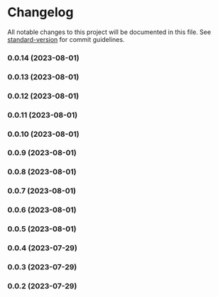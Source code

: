 # Changelog

All notable changes to this project will be documented in this file. See [standard-version](https://github.com/conventional-changelog/standard-version) for commit guidelines.

### 0.0.14 (2023-08-01)

### 0.0.13 (2023-08-01)

### 0.0.12 (2023-08-01)

### 0.0.11 (2023-08-01)

### 0.0.10 (2023-08-01)

### 0.0.9 (2023-08-01)

### 0.0.8 (2023-08-01)

### 0.0.7 (2023-08-01)

### 0.0.6 (2023-08-01)

### 0.0.5 (2023-08-01)

### 0.0.4 (2023-07-29)

### 0.0.3 (2023-07-29)

### 0.0.2 (2023-07-29)
